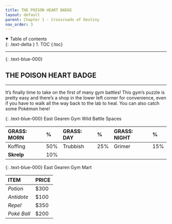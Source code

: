 ```yaml
---
title: THE POISON HEART BADGE
layout: default
parent: Chapter 1 - Crossroads of Destiny
nav_order: 3
---
```


<details open markdown="block">
  <summary>
    Table of contents
  </summary>
  {: .text-delta }
1. TOC
{:toc}
</details>

---

{: .text-blue-000}
## THE POISON HEART BADGE
---

It’s finally time to take on the first of many gym battles! This gym’s puzzle is pretty easy and there’s a shop in the lower left corner for convenience, even if you have to walk all the way back to the lab to heal. You can also catch some Pokémon here!

{: .text-blue-000}
East Gearen Gym Wild Battle Spaces

| GRASS: MORN    | %   | GRASS: DAY    | %   | GRASS: NIGHT    | %   |
|:---------------|:----|:--------------|:----|:----------------|:----|
| Koffing    | 50% | Trubbish   | 25% | Grimer     | 15% |
| **Skrelp**    | 10% | | | | |

{: .text-blue-000}
East Gearen Gym Mart

| ITEM           | PRICE  |
|:---------------|:-------|
| *Potion*       | $300   |
| *Antidote*     | $100   |
| *Repel*        | $350   |
| *Poké Ball*    | $200   |

























